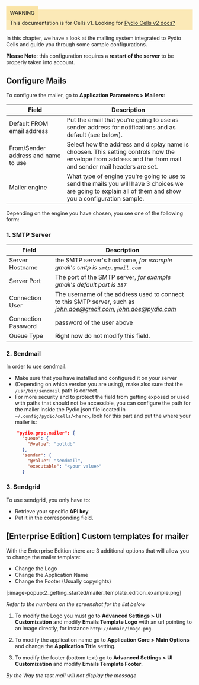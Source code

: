 <div style="background-color: #fbe9b7;font-size: 14px;">
<span style="background-color: #fae4a6;padding: 10px;">WARNING</span>
<span style="padding: 10px;display: inline-block;">This documentation is for Cells v1. Looking for <a href="https://pydio.com/en/docs/cells/v2/quick-start">Pydio Cells v2 docs?</a></span>
</div>

In this chapter, we have a look at the mailing system integrated to Pydio Cells and guide you through some sample configurations.

**Please Note**: this configuration requires a **restart of the server** to be properly taken into account.

## Configure Mails

To configure the mailer, go to **Application Parameters > Mailers**:

| Field                               | Description                                                                                                                                                |
| ----------------------------------- | ---------------------------------------------------------------------------------------------------------------------------------------------------------- |
| Default FROM email address          | Put the email that you're going to use as sender address for notifications and as default (see below).                                                     |
| From/Sender address and name to use | Select how the address and display name is choosen. This setting controls how the envelope from address and the from mail and sender mail headers are set. |
| Mailer engine                       | What type of engine you're going to use to send the mails you will have 3 choices we are going to explain all of them and show you a configuration sample. |

Depending on the engine you have chosen, you see one of the following form:

### 1. SMTP Server

| Field               | Description                                                                                                       |
| ------------------- | ----------------------------------------------------------------------------------------------------------------- |
| Server Hostname     | the SMTP server's hostname, *for example gmail's smtp is `smtp.gmail.com`*                                        |
| Server Port         | The port of the SMTP server, *for example gmail's default port is `587`*                                          |
| Connection User     | The username of the address used to connect to this SMTP server, such as *john.doe@gmail.com, john.doe@pydio.com* |
| Connection Password | password of the user above                                                                                        |
| Queue Type          | Right now do not modify this field.                                                                               |

### 2. Sendmail

In order to use sendmail:

- Make sure that you have installed and configured it on your server
- (Depending on which version you are using), make also sure that the `/usr/bin/sendmail` path is correct.
- For more security and to protect the field from getting exposed or used with paths that should not be accessible, you can configure the path for the mailer inside the Pydio.json file located in `~/.config/pydio/cells/<here>`, look for this part and put the where your mailer is:

```json
    "pydio.grpc.mailer": {
      "queue": {
        "@value": "boltdb"
      },
      "sender": {
        "@value": "sendmail",
        "executable": "<your value>"
      }
```

### 3. Sendgrid

To use sendgrid, you only have to:

- Retrieve your specific **API key**
- Put it in the corresponding field.


## [Enterprise Edition] Custom templates for mailer

With the Enterprise Edition there are 3 additional options that will allow you to change the mailer template:

* Change the Logo
* Change the Application Name
* Change the Footer (Usually copyrights)

[:image-popup:2_getting_started/mailer_template_edition_example.png]

_Refer to the numbers on the screenshot for the list below_

1. To modify the Logo you must go to **Advanced Settings > UI Customization** and modify **Emails Template Logo** with an url pointing to an image directly, for instance `http://domain/image.png`.

2. To modify the application name go to **Application Core > Main Options** and change the **Application Title** setting.

3. To modify the footer (bottom text) go to **Advanced Settings > UI Customization** and modify **Emails Template Footer**.

_By the Way the test mail will not display the message_